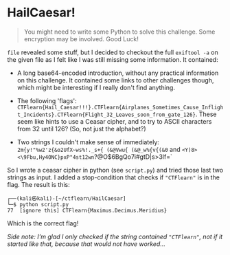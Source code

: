 # HailCaesar!

> You might need to write some Python to solve this challenge. Some encryption may be involved. Good Luck!

`file` revealed some stuff, but I decided to checkout  the full `exiftool -a` on the given file as I felt like I was still missing some information. It contained:

* A long base64-encoded introduction, without any practical information on this challenge. It contained some links to other challenges though, which might be interesting if I really don't find anything.

* The following 'flags': `CTFlearn{Hail_Caesar!!!}.CTFlearn{Airplanes_Sometimes_Cause_Inflight_Incidents}.CTFlearn{Flight_32_Leaves_soon_from_gate_126}`. These seem like hints to use a Ceasar cipher, and to try to ASCII characters from 32 until 126? (So, not just the alphabet?)

* Two strings I couldn't make sense of immediately: `2m{y!"%w2'z{&o2UfX~ws%!._s+{ (&@Vwu{ (&@_w%{v{(&0` and `<Y)8><\9Fbu,Hy4ONC}pxP"4st12wn`?@O$6BgQo7i#gtD|s>3lf=`

So I wrote a ceasar cipher in python (see `script.py`) and tried those last two strings as input. I added a stop-condition that checks if `"CTFlearn"` is in the flag. The result is this:

```
┌──(kali㉿kali)-[~/ctflearn/HailCaesar]
└─$ python script.py 
77  [ignore this] CTFlearn{Maximus.Decimus.Meridius}
```

Which is the correct flag! 

*Side note: I'm glad I only checked if the string contained `"CTFlearn"`, not if it started like that, because that would not have worked...*


